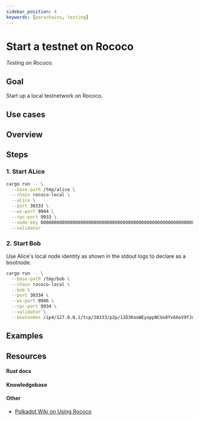 ```yaml
---
sidebar_position: 4
keywords: [parachains, testing]
---
```


# Start a testnet on Rococo
_Testing on Rococo._
## Goal
Start up a local testnetwork on Rococo.
## Use cases

## Overview

## Steps

### 1. Start ALice

```bash
cargo run -- \
  --base-path /tmp/alice \
  --chain rococo-local \
  --alice \
  --port 30333 \
  --ws-port 9944 \
  --rpc-port 9933 \
  --node-key 0000000000000000000000000000000000000000000000000000000000000001 \
  --validator
```

### 2. Start Bob

Use Alice's  local node identity as shown in the stdout logs to declare as a bootnode.

```bash
cargo run -- \
  --base-path /tmp/bob \
  --chain rococo-local \
  --bob \
  --port 30334 \
  --ws-port 9946 \
  --rpc-port 9934 \
  --validator \
  --bootnodes /ip4/127.0.0.1/tcp/30333/p2p/12D3KooWEyoppNCUx8Yx66oV9fJnriXwCcXwDDUA2kj6vnc6iDEp
```

## Examples

## Resources

#### Rust docs

#### Knowledgebase

#### Other 

- [Polkadot Wiki on Using Rococo](https://wiki.polkadot.network/docs/build-parachains-rococo)